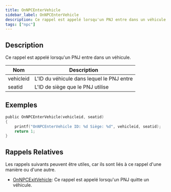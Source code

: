 ```yaml
---
title: OnNPCEnterVehicle
sidebar_label: OnNPCEnterVehicle
description: Ce rappel est appelé lorsqu'un PNJ entre dans un véhicule.
tags: ["npc"]
---
```


## Description

Ce rappel est appelé lorsqu'un PNJ entre dans un véhicule.

| Nom          | Description                                             |
| ------------ | ------------------------------------------------------- |
| vehicleid    | L'ID du véhicule dans lequel le PNJ entre               |
| seatid       | L'ID de siège que le PNJ utilise                         |

## Exemples

```c
public OnNPCEnterVehicle(vehicleid, seatid)
{
    printf("OnNPCEnterVehicle ID: %d Siège: %d", vehicleid, seatid);
    return 1;
}
```

## Rappels Relatives

Les rappels suivants peuvent être utiles, car ils sont liés à ce rappel d'une manière ou d'une autre.

- [OnNPCExitVehicle](OnNPCExitVehicle): Ce rappel est appelé lorsqu'un PNJ quitte un véhicule.
